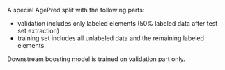 A special AgePred split with the following parts:
- validation includes only labeled elements (50% labeled data after test set extraction)
- training set includes all unlabeled data and the remaining labeled elements

Downstream boosting model is trained on validation part only.
